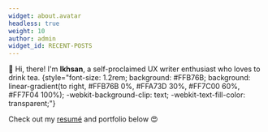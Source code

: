 ```yaml
---
widget: about.avatar
headless: true
weight: 10
author: admin
widget_id: RECENT-POSTS
---
```

👋 Hi, there! I'm **Ikhsan**, a self-proclaimed UX writer enthusiast who loves to drink tea.
{style="font-size: 1.2rem; background: #FFB76B; background: linear-gradient(to right, #FFB76B 0%, #FFA73D 30%, #FF7C00 60%, #FF7F04 100%); -webkit-background-clip: text; -webkit-text-fill-color: transparent;"}

Check out my [resumé](/about/) and portfolio below 😍